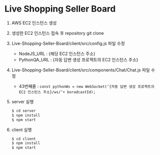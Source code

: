 # Live Shopping Seller Board

1. AWS EC2 인스턴스 생성
2. 생성한 EC2 인스턴스 접속 후 repository git clone 
3. Live-Shopping-Seller-Board/client/src/config.js 파일 수정
    - NodeJS_URL : {해당 EC2 인스턴스 주소}
    - PythonQA_URL : {자동 답변 생성 프로젝트의 EC2 인스턴스 주소}
4. Live-Shopping-Seller-Board/client/src/components/Chat/Chat.js 파일 수정
    - 43번째줄 : `const pythonWs = new WebSocket(’{자동 답변 생성 프로젝트의 EC2 인스턴스 주소}/ws/’+ boradcastId);`
5. server 실행
    
    ```bash
    $ cd server
    $ npm install
    $ npm start 
    ```
    
6. client 실행
    
    ```bash
    $ cd client
    $ npm install
    $ npm start
    ```
